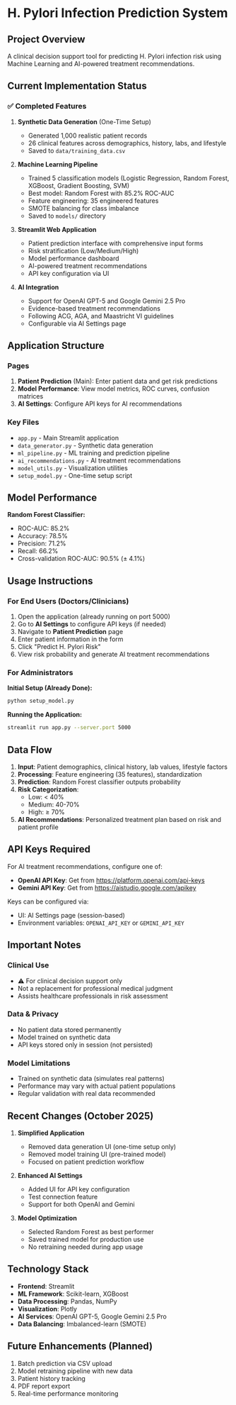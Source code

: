 # H. Pylori Infection Prediction System

## Project Overview

A clinical decision support tool for predicting H. Pylori infection risk using Machine Learning and AI-powered treatment recommendations.

## Current Implementation Status

### ✅ Completed Features

1. **Synthetic Data Generation** (One-Time Setup)
   - Generated 1,000 realistic patient records
   - 26 clinical features across demographics, history, labs, and lifestyle
   - Saved to `data/training_data.csv`

2. **Machine Learning Pipeline**
   - Trained 5 classification models (Logistic Regression, Random Forest, XGBoost, Gradient Boosting, SVM)
   - Best model: Random Forest with 85.2% ROC-AUC
   - Feature engineering: 35 engineered features
   - SMOTE balancing for class imbalance
   - Saved to `models/` directory

3. **Streamlit Web Application**
   - Patient prediction interface with comprehensive input forms
   - Risk stratification (Low/Medium/High)
   - Model performance dashboard
   - AI-powered treatment recommendations
   - API key configuration via UI

4. **AI Integration**
   - Support for OpenAI GPT-5 and Google Gemini 2.5 Pro
   - Evidence-based treatment recommendations
   - Following ACG, AGA, and Maastricht VI guidelines
   - Configurable via AI Settings page

## Application Structure

### Pages
1. **Patient Prediction** (Main): Enter patient data and get risk predictions
2. **Model Performance**: View model metrics, ROC curves, confusion matrices
3. **AI Settings**: Configure API keys for AI recommendations

### Key Files
- `app.py` - Main Streamlit application
- `data_generator.py` - Synthetic data generation
- `ml_pipeline.py` - ML training and prediction pipeline
- `ai_recommendations.py` - AI treatment recommendations
- `model_utils.py` - Visualization utilities
- `setup_model.py` - One-time setup script

## Model Performance

**Random Forest Classifier:**
- ROC-AUC: 85.2%
- Accuracy: 78.5%
- Precision: 71.2%
- Recall: 66.2%
- Cross-validation ROC-AUC: 90.5% (± 4.1%)

## Usage Instructions

### For End Users (Doctors/Clinicians)
1. Open the application (already running on port 5000)
2. Go to **AI Settings** to configure API keys (if needed)
3. Navigate to **Patient Prediction** page
4. Enter patient information in the form
5. Click "Predict H. Pylori Risk"
6. View risk probability and generate AI treatment recommendations

### For Administrators

**Initial Setup (Already Done):**
```bash
python setup_model.py
```

**Running the Application:**
```bash
streamlit run app.py --server.port 5000
```

## Data Flow

1. **Input**: Patient demographics, clinical history, lab values, lifestyle factors
2. **Processing**: Feature engineering (35 features), standardization
3. **Prediction**: Random Forest classifier outputs probability
4. **Risk Categorization**: 
   - Low: < 40%
   - Medium: 40-70%
   - High: ≥ 70%
5. **AI Recommendations**: Personalized treatment plan based on risk and patient profile

## API Keys Required

For AI treatment recommendations, configure one of:
- **OpenAI API Key**: Get from https://platform.openai.com/api-keys
- **Gemini API Key**: Get from https://aistudio.google.com/apikey

Keys can be configured via:
- UI: AI Settings page (session-based)
- Environment variables: `OPENAI_API_KEY` or `GEMINI_API_KEY`

## Important Notes

### Clinical Use
- ⚠️ For clinical decision support only
- Not a replacement for professional medical judgment
- Assists healthcare professionals in risk assessment

### Data & Privacy
- No patient data stored permanently
- Model trained on synthetic data
- API keys stored only in session (not persisted)

### Model Limitations
- Trained on synthetic data (simulates real patterns)
- Performance may vary with actual patient populations
- Regular validation with real data recommended

## Recent Changes (October 2025)

1. **Simplified Application**
   - Removed data generation UI (one-time setup only)
   - Removed model training UI (pre-trained model)
   - Focused on patient prediction workflow

2. **Enhanced AI Settings**
   - Added UI for API key configuration
   - Test connection feature
   - Support for both OpenAI and Gemini

3. **Model Optimization**
   - Selected Random Forest as best performer
   - Saved trained model for production use
   - No retraining needed during app usage

## Technology Stack

- **Frontend**: Streamlit
- **ML Framework**: Scikit-learn, XGBoost
- **Data Processing**: Pandas, NumPy
- **Visualization**: Plotly
- **AI Services**: OpenAI GPT-5, Google Gemini 2.5 Pro
- **Data Balancing**: Imbalanced-learn (SMOTE)

## Future Enhancements (Planned)

1. Batch prediction via CSV upload
2. Model retraining pipeline with new data
3. Patient history tracking
4. PDF report export
5. Real-time performance monitoring
